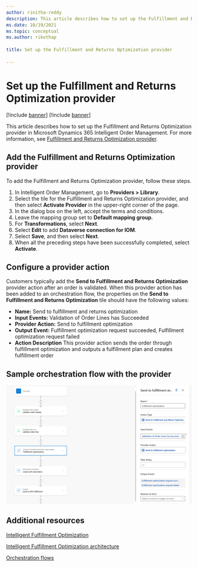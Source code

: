 ```yaml
---
author: rinitha-reddy
description: This article describes how to set up the Fulfillment and Returns Optimization provider in Microsoft Dynamics 365 Intelligent Order Management.
ms.date: 10/19/2021
ms.topic: conceptual
ms.author: rikothap

title: Set up the Fulfillment and Returns Optimization provider

---
```


# Set up the Fulfillment and Returns Optimization provider

[!include [banner](includes/banner.md)]
[!include [banner](includes/preview-banner.md)]

This article describes how to set up the Fulfillment and Returns Optimization provider in Microsoft Dynamics 365 Intelligent Order Management. For more information, see [Fulfillment and Returns Optimization provider](fulfillment-returns-optimization.md).

## Add the Fulfillment and Returns Optimization provider

To add the Fulfillment and Returns Optimization provider, follow these steps.

1. In Intelligent Order Management, go to **Providers \> Library**.
2. Select the tile for the Fulfillment and Returns Optimization provider, and then select **Activate Provider** in the upper-right corner of the page.
3. In the dialog box on the left, accept the terms and conditions.
1. Leave the mapping group set to **Default mapping group**.
1. For **Transformations**, select **Next**.
1. Select **Edit** to add **Dataverse connection for IOM**.
1. Select **Save**, and then select **Next**.
1. When all the preceding steps have been successfully completed, select **Activate**.

## Configure a provider action

Customers typically add the **Send to Fulfillment and Returns Optimization** provider action after an order is validated. When this provider action has been added to an orchestration flow, the properties on the **Send to Fulfillment and Returns Optimization** tile should have the following values:

- **Name:** Send to fulfillment and returns optimization
- **Input Events:** Validation of Order Lines has Succeeded
- **Provider Action:** Send to fulfillment optimization
- **Output Event:** Fulfillment optimization request succeeded, Fulfillment optimization request failed
- **Action Description** This provider action sends the order through fulfillment optimization and outputs a fulfillment plan and creates fulfillment order

## Sample orchestration flow with the provider

![Orchestration flow with FRO provider action.](media/flow-with-FRO-provider.png)


## Additional resources

[Intelligent Fulfillment Optimization](ifo.md)

[Intelligent Fulfillment Optimization architecture](ifo-arch.md)

[Orchestration flows](orchestration-flows.md)

